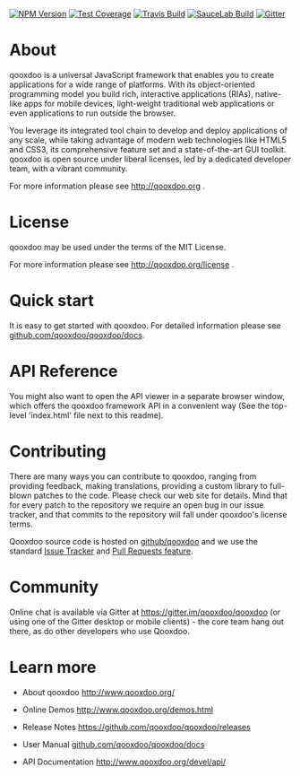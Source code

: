[![NPM Version][npm-image]][npm-url]
[![Test Coverage][coveralls-image]][coveralls-url]
[![Travis Build][travis-image]][travis-url]
[![SauceLab Build][saucelab-image]][saucelab-url]
[![Gitter][gitter-image]][gitter-url]

About
=====

qooxdoo is a universal JavaScript framework that enables you to create 
applications for a wide range of platforms. With its object-oriented 
programming model you build rich, interactive applications (RIAs), 
native-like apps for mobile devices, light-weight traditional web 
applications or even applications to run outside the browser.

You leverage its integrated tool chain to develop and deploy 
applications of any scale, while taking advantage of modern web 
technologies like HTML5 and CSS3, its comprehensive feature set and a 
state-of-the-art GUI toolkit. qooxdoo is open source under liberal 
licenses, led by a dedicated developer team, with a vibrant 
community.

For more information please see http://qooxdoo.org .

License
=======

qooxdoo may be used under the terms of the MIT License.

For more information please see http://qooxdoo.org/license .


Quick start
===========

It is easy to get started with qooxdoo. For detailed information please
see [github.com/qooxdoo/qooxdoo/docs](https://github.com/qooxdoo/qooxdoo/tree/master/docs).


API Reference
==============

You might also want to open the API viewer in a separate browser window,
which offers the qooxdoo framework API in a convenient way (See the
top-level 'index.html' file next to this readme).


Contributing
=============

There are many ways you can contribute to qooxdoo, ranging from providing
feedback, making translations, providing a custom library to full-blown patches
to the code. Please check our web site for details. Mind that for every patch to
the repository we require an open bug in our issue tracker, and that commits to
the repository will fall under qooxdoo's license terms.

Qooxdoo source code is hosted on [github/qooxdoo](https://github.com/qooxdoo) and
we use the standard [Issue Tracker](https://github.com/qooxdoo/qooxdoo/issues) and
[Pull Requests feature](https://github.com/qooxdoo/qooxdoo/pulls).


Community
=========

Online chat is available via Gitter at https://gitter.im/qooxdoo/qooxdoo (or using
one of the Gitter desktop or mobile clients) - the core team hang out there, as do
other developers who use Qooxdoo.

Learn more
===========

* About qooxdoo
  http://www.qooxdoo.org/

* Online Demos
  http://www.qooxdoo.org/demos.html

* Release Notes
  https://github.com/qooxdoo/qooxdoo/releases

* User Manual
  [github.com/qooxdoo/qooxdoo/docs](https://github.com/qooxdoo/qooxdoo/tree/master/docs)

* API Documentation
  http://www.qooxdoo.org/devel/api/



[npm-image]: https://img.shields.io/npm/v/qooxdoo-sdk.svg
[npm-url]: https://npmjs.org/package/@qooxdoo/framework
[travis-image]: https://travis-ci.org/qooxdoo/qooxdoo.svg?branch=master
[travis-url]: https://travis-ci.org/qooxdoo/qooxdoo
[coveralls-image]: https://coveralls.io/repos/github/qooxdoo/qooxdoo/badge.svg?branch=master 
[coveralls-url]: https://coveralls.io/github/qooxdoo/qooxdoo?branch=master
[saucelab-image]: https://saucelabs.com/buildstatus/qx-core
[saucelab-url]: https://saucelabs.com/open_sauce/user/qx-core
[gitter-image]: https://badges.gitter.im/qooxdoo/qooxdoo.svg
[gitter-url]: https://gitter.im/qooxdoo/qooxdoo?utm_source=badge&utm_medium=badge&utm_campaign=pr-badge&utm_content=badge
